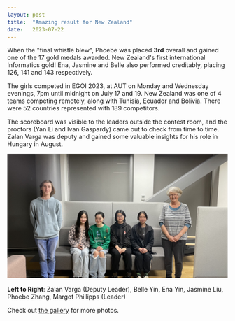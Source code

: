 ```yaml
---
layout: post
title:  "Amazing result for New Zealand"
date:   2023-07-22
---
```


When the "final whistle blew", Phoebe was placed **3rd** overall and gained one of the 17 gold medals awarded. New Zealand's first international Informatics gold!  Ena, Jasmine and Belle also performed creditably, placing 126, 141 and 143 respectively. 

The girls competed in EGOI 2023, at AUT on Monday and Wednesday evenings, 7pm until midnight on July 17 and 19. New Zealand was one of 4 teams competing remotely, along with Tunisia, Ecuador and Bolivia. There were 52 countries represented with 189 competitors.  

The scoreboard was visible to the leaders outside the contest room, and the proctors (Yan Li and Ivan Gaspardy) came out to check from time to time. Zalan Varga was deputy and gained some valuable insights for his role in Hungary in August. 

![Left to Right: Zalan Varga (Deputy Leader), Belle Yin, Ena Yin, Jasmine Liu, Phoebe Zhang, Margot Phillipps (Leader)](/images/posts/2023-07-22-EgoiTeam.jpg)  

**Left to Right**: Zalan Varga (Deputy Leader), Belle Yin, Ena Yin, Jasmine Liu, Phoebe Zhang, Margot Phillipps (Leader)

Check out [the gallery](/gallery) for more photos.
